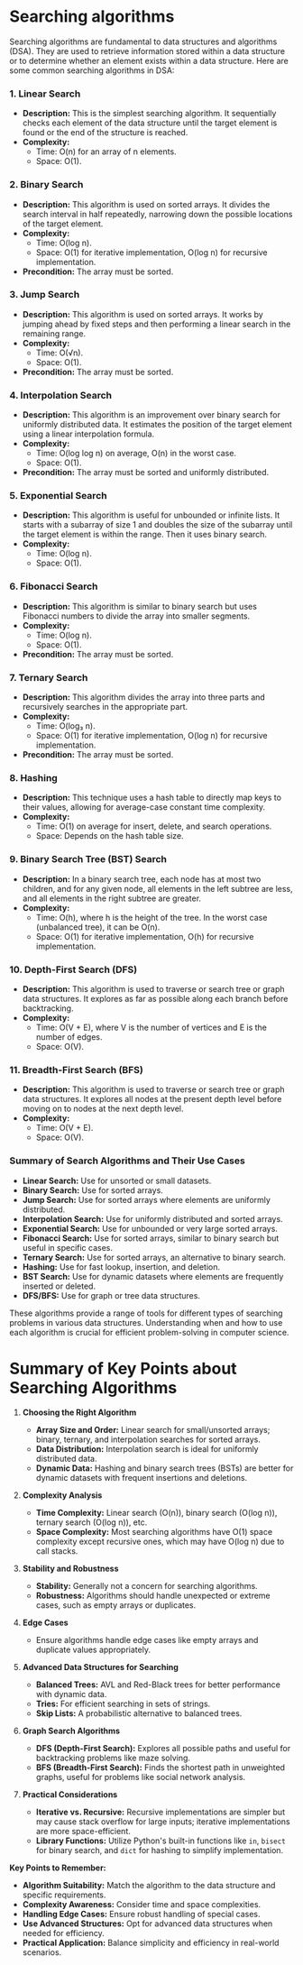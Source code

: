 # Searching algorithms
Searching algorithms are fundamental to data structures and algorithms (DSA). They are used to retrieve information stored within a data structure or to determine whether an element exists within a data structure. Here are some common searching algorithms in DSA:

### 1. **Linear Search**
- **Description:** This is the simplest searching algorithm. It sequentially checks each element of the data structure until the target element is found or the end of the structure is reached.
- **Complexity:**
  - Time: O(n) for an array of n elements.
  - Space: O(1).

### 2. **Binary Search**
- **Description:** This algorithm is used on sorted arrays. It divides the search interval in half repeatedly, narrowing down the possible locations of the target element.
- **Complexity:**
  - Time: O(log n).
  - Space: O(1) for iterative implementation, O(log n) for recursive implementation.
- **Precondition:** The array must be sorted.

### 3. **Jump Search**
- **Description:** This algorithm is used on sorted arrays. It works by jumping ahead by fixed steps and then performing a linear search in the remaining range.
- **Complexity:**
  - Time: O(√n).
  - Space: O(1).
- **Precondition:** The array must be sorted.

### 4. **Interpolation Search**
- **Description:** This algorithm is an improvement over binary search for uniformly distributed data. It estimates the position of the target element using a linear interpolation formula.
- **Complexity:**
  - Time: O(log log n) on average, O(n) in the worst case.
  - Space: O(1).
- **Precondition:** The array must be sorted and uniformly distributed.

### 5. **Exponential Search**
- **Description:** This algorithm is useful for unbounded or infinite lists. It starts with a subarray of size 1 and doubles the size of the subarray until the target element is within the range. Then it uses binary search.
- **Complexity:**
  - Time: O(log n).
  - Space: O(1).

### 6. **Fibonacci Search**
- **Description:** This algorithm is similar to binary search but uses Fibonacci numbers to divide the array into smaller segments.
- **Complexity:**
  - Time: O(log n).
  - Space: O(1).
- **Precondition:** The array must be sorted.

### 7. **Ternary Search**
- **Description:** This algorithm divides the array into three parts and recursively searches in the appropriate part.
- **Complexity:**
  - Time: O(log₃ n).
  - Space: O(1) for iterative implementation, O(log n) for recursive implementation.
- **Precondition:** The array must be sorted.

### 8. **Hashing**
- **Description:** This technique uses a hash table to directly map keys to their values, allowing for average-case constant time complexity.
- **Complexity:**
  - Time: O(1) on average for insert, delete, and search operations.
  - Space: Depends on the hash table size.

### 9. **Binary Search Tree (BST) Search**
- **Description:** In a binary search tree, each node has at most two children, and for any given node, all elements in the left subtree are less, and all elements in the right subtree are greater.
- **Complexity:**
  - Time: O(h), where h is the height of the tree. In the worst case (unbalanced tree), it can be O(n).
  - Space: O(1) for iterative implementation, O(h) for recursive implementation.

### 10. **Depth-First Search (DFS)**
- **Description:** This algorithm is used to traverse or search tree or graph data structures. It explores as far as possible along each branch before backtracking.
- **Complexity:**
  - Time: O(V + E), where V is the number of vertices and E is the number of edges.
  - Space: O(V).

### 11. **Breadth-First Search (BFS)**
- **Description:** This algorithm is used to traverse or search tree or graph data structures. It explores all nodes at the present depth level before moving on to nodes at the next depth level.
- **Complexity:**
  - Time: O(V + E).
  - Space: O(V).

### Summary of Search Algorithms and Their Use Cases
- **Linear Search:** Use for unsorted or small datasets.
- **Binary Search:** Use for sorted arrays.
- **Jump Search:** Use for sorted arrays where elements are uniformly distributed.
- **Interpolation Search:** Use for uniformly distributed and sorted arrays.
- **Exponential Search:** Use for unbounded or very large sorted arrays.
- **Fibonacci Search:** Use for sorted arrays, similar to binary search but useful in specific cases.
- **Ternary Search:** Use for sorted arrays, an alternative to binary search.
- **Hashing:** Use for fast lookup, insertion, and deletion.
- **BST Search:** Use for dynamic datasets where elements are frequently inserted or deleted.
- **DFS/BFS:** Use for graph or tree data structures.


These algorithms provide a range of tools for different types of searching problems in various data structures. Understanding when and how to use each algorithm is crucial for efficient problem-solving in computer science.

# Summary of Key Points about Searching Algorithms

1. **Choosing the Right Algorithm**
   - **Array Size and Order:** Linear search for small/unsorted arrays; binary, ternary, and interpolation searches for sorted arrays.
   - **Data Distribution:** Interpolation search is ideal for uniformly distributed data.
   - **Dynamic Data:** Hashing and binary search trees (BSTs) are better for dynamic datasets with frequent insertions and deletions.

2. **Complexity Analysis**
   - **Time Complexity:** Linear search (O(n)), binary search (O(log n)), ternary search (O(log n)), etc.
   - **Space Complexity:** Most searching algorithms have O(1) space complexity except recursive ones, which may have O(log n) due to call stacks.

3. **Stability and Robustness**
   - **Stability:** Generally not a concern for searching algorithms.
   - **Robustness:** Algorithms should handle unexpected or extreme cases, such as empty arrays or duplicates.

4. **Edge Cases**
   - Ensure algorithms handle edge cases like empty arrays and duplicate values appropriately.

5. **Advanced Data Structures for Searching**
   - **Balanced Trees:** AVL and Red-Black trees for better performance with dynamic data.
   - **Tries:** For efficient searching in sets of strings.
   - **Skip Lists:** A probabilistic alternative to balanced trees.

6. **Graph Search Algorithms**
   - **DFS (Depth-First Search):** Explores all possible paths and useful for backtracking problems like maze solving.
   - **BFS (Breadth-First Search):** Finds the shortest path in unweighted graphs, useful for problems like social network analysis.

7. **Practical Considerations**
   - **Iterative vs. Recursive:** Recursive implementations are simpler but may cause stack overflow for large inputs; iterative implementations are more space-efficient.
   - **Library Functions:** Utilize Python's built-in functions like `in`, `bisect` for binary search, and `dict` for hashing to simplify implementation.

**Key Points to Remember:**
- **Algorithm Suitability:** Match the algorithm to the data structure and specific requirements.
- **Complexity Awareness:** Consider time and space complexities.
- **Handling Edge Cases:** Ensure robust handling of special cases.
- **Use Advanced Structures:** Opt for advanced data structures when needed for efficiency.
- **Practical Application:** Balance simplicity and efficiency in real-world scenarios.
